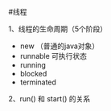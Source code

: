 #线程

1、线程的生命周期（5个阶段）

- new  （普通的java对象）
- runnable  可执行状态
- running
- blocked
- terminated

2、run() 和 start() 的关系

